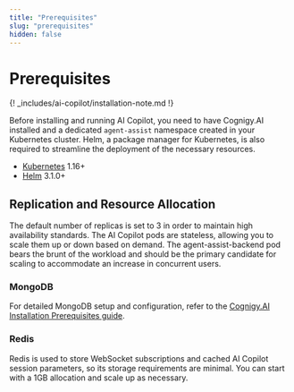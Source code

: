 ```yaml
---
title: "Prerequisites"
slug: "prerequisites"
hidden: false
---
```


# Prerequisites

{! _includes/ai-copilot/installation-note.md !}

Before installing and running AI Copilot, you need to have Cognigy.AI installed and a dedicated `agent-assist` namespace created in your Kubernetes cluster. Helm, a package manager for Kubernetes, is also required to streamline the deployment of the necessary resources.

- [Kubernetes](https://kubernetes.io/) 1.16+
- [Helm](https://helm.sh/) 3.1.0+

## Replication and Resource Allocation

The default number of replicas is set to 3 in order to maintain high availability standards. The AI Copilot pods are stateless, allowing you to scale them up or down based on demand. The agent-assist-backend pod bears the brunt of the workload and should be the primary candidate for scaling to accommodate an increase in concurrent users.

### MongoDB

For detailed MongoDB setup and configuration, refer to the [Cognigy.AI Installation Prerequisites guide](../../ai/installation/prerequisites.md#kubernetes-cluster).

### Redis

Redis is used to store WebSocket subscriptions and cached AI Copilot session parameters, so its storage requirements are minimal. You can start with a 1GB allocation and scale up as necessary.

